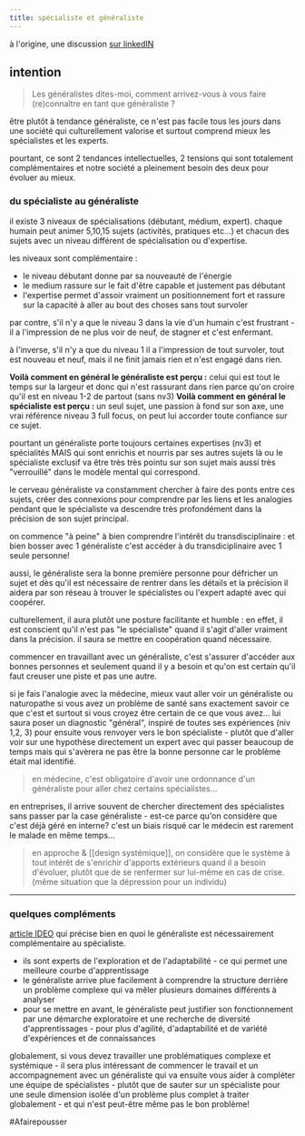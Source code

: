 ```yaml
---
title: spécialiste et généraliste
---
```


à l'origine, une discussion [sur linkedIN](https://www.linkedin.com/posts/marie-lou-barnaud_gaeznaezraliste-spaezcialiste-km-activity-6936975990766100480-4XMi?utm_source=linkedin_share&utm_medium=member_desktop_web)

## intention
> Les généralistes dites-moi, comment arrivez-vous à vous faire (re)connaître en tant que généraliste ?

être plutôt à tendance généraliste, ce n'est pas facile tous les jours dans une société qui culturellement valorise et surtout comprend mieux les spécialistes et les experts.

pourtant, ce sont 2 tendances intellectuelles, 2 tensions qui sont totalement complémentaires et notre société a pleinement besoin des deux pour évoluer au mieux.

### du spécialiste au généraliste

il existe 3 niveaux de spécialisations (débutant, médium, expert).
chaque humain peut animer 5,10,15 sujets (activités, pratiques etc...) et chacun des sujets avec un niveau différent de spécialisation ou d'expertise.

les niveaux sont complémentaire :
- le niveau débutant donne par sa nouveauté de l'énergie
- le medium rassure sur le fait d'être capable et justement pas débutant 
- l'expertise permet d'assoir vraiment un positionnement fort et rassure sur la capacité à aller au bout des choses sans tout survoler

par contre, s'il n'y a que le niveau 3 dans la vie d'un humain c'est frustrant - il a l'impression de ne plus voir de neuf, de stagner et c'est enfermant.

à l'inverse, s'il n'y a que du niveau 1 il a l'impression de tout survoler, tout est nouveau et neuf, mais il ne finit jamais rien et n'est engagé dans rien.

**Voilà comment en général le généraliste est perçu :** celui qui est tout le temps sur la largeur et donc qui n'est rassurant dans rien parce qu'on croire qu'il est en niveau 1-2 de partout (sans nv3)
**Voilà comment en général le spécialiste est perçu :** un seul sujet, une passion à fond sur son axe, une vrai référence niveau 3 full focus, on peut lui accorder toute confiance sur ce sujet.

pourtant un généraliste porte toujours certaines expertises (nv3) et spécialités MAIS qui sont enrichis et nourris par ses autres sujets là ou le spécialiste exclusif va être très très pointu sur son sujet mais aussi très "verrouillé" dans le modèle mental qui correspond.

le cerveau généraliste va constamment chercher à faire des ponts entre ces sujets, créer des connexions pour comprendre par les liens et les analogies pendant que le spécialiste va descendre très profondément dans la précision de son sujet principal.

on commence "à peine" à bien comprendre l'intérêt du transdisciplinaire : et bien bosser avec 1 généraliste c'est accéder à du transdiciplinaire avec 1 seule personne!

aussi, le généraliste sera la bonne première personne pour défricher un sujet et dès qu'il est nécessaire de rentrer dans les détails et la précision il aidera par son réseau à trouver le spécialistes ou l'expert adapté avec qui coopérer.

culturellement, il aura plutôt une posture facilitante et humble : en effet, il est conscient qu'il n'est pas "le spécialiste" quand il s'agit d'aller vraiment dans la précision. il saura se mettre en coopération quand nécessaire.

commencer en travaillant avec un généraliste, c'est s'assurer d'accéder aux bonnes personnes et seulement quand il y a besoin et qu'on est certain qu'il faut creuser une piste et pas une autre.

si je fais l'analogie avec la médecine, mieux vaut aller voir un généraliste ou naturopathe si vous avez un problème de santé sans exactement savoir ce que c'est et surtout si vous croyez être certain de ce que vous avez... 
lui saura poser un diagnostic "général", inspiré de toutes ses expériences (niv 1,2, 3) pour ensuite vous renvoyer vers le bon spécialiste - plutôt que d'aller voir sur une hypothèse directement un expert avec qui passer beaucoup de temps mais qui s'avèrera ne pas être la bonne personne car le problème était mal identifié.

> en médecine, c'est obligatoire d'avoir une ordonnance d'un généraliste pour aller chez certains spécialistes...


en entreprises, il arrive souvent de chercher directement des spécialistes sans passer par la case généraliste - est-ce parce qu'on considère que c'est déjà géré en interne?
c'est un biais risqué car le médecin est rarement le malade en même temps...

> en approche & [[design systémique]], on considère que le système à tout intérêt de s'enrichir d'apports extérieurs quand il a besoin d'évoluer, plutôt que de se renfermer sur lui-même en cas de crise. (même situation que la dépression pour un individu)

- ---

### quelques compléments

[article IDEO](https://www.ideou.com/blogs/inspiration/generalist-vs-specialist-choosing-a-path-for-career-success?utm_source=pocket_mylist) qui précise bien en quoi le généraliste est nécessairement complémentaire au spécialiste.

- ils sont experts de l'exploration et de l'adaptabilité - ce qui permet une meilleure courbe d'apprentissage
- le généraliste arrive plue facilement à comprendre la structure derrière un problème complexe qui va mêler plusieurs domaines différents à analyser
- pour se mettre en avant, le généraliste peut justifier son fonctionnement par une démarche exploratoire et une recherche de diversité d'apprentissages - pour plus d'agilité, d'adaptabilité et de variété d'expériences et de connaissances

globalement, si vous devez travailler une problématiques complexe et systémique - il sera plus intéressant de commencer le travail et un accompagnement avec un généraliste qui va ensuite vous aider à compléter une équipe de spécialistes - plutôt que de sauter sur un spécialiste pour une seule dimension isolée d'un problème plus complet à traiter globalement - et qui n'est peut-être même pas le bon problème!

#Afairepousser 